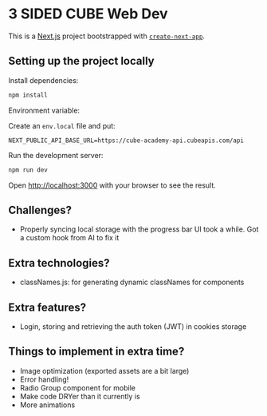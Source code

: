 # 3 SIDED CUBE Web Dev

This is a [Next.js](https://nextjs.org/) project bootstrapped with [`create-next-app`](https://github.com/vercel/next.js/tree/canary/packages/create-next-app).


## Setting up the project locally

Install dependencies:

```bash
npm install
```
Environment variable:

Create an `env.local` file and put:
```env
NEXT_PUBLIC_API_BASE_URL=https://cube-academy-api.cubeapis.com/api
```

Run the development server:

```bash
npm run dev
```

Open [http://localhost:3000](http://localhost:3000) with your browser to see the result.



## Challenges?
- Properly syncing local storage with the progress bar UI took a while. Got a custom hook from AI to fix it

## Extra technologies?
- classNames.js: for generating dynamic classNames for components

## Extra features?
- Login, storing and retrieving the auth token (JWT) in cookies storage

## Things to implement in extra time?
- Image optimization (exported assets are a bit large)
- Error handling!
- Radio Group component for mobile
- Make code DRYer than it currently is
- More animations
